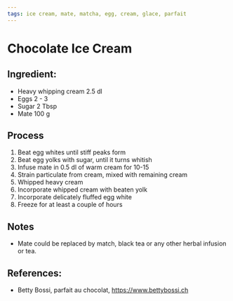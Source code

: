 ```yaml
---
tags: ice cream, mate, matcha, egg, cream, glace, parfait
---
```


# Chocolate Ice Cream

## Ingredient:
- Heavy whipping cream  2.5 dl
- Eggs                  2 - 3 
- Sugar                 2    Tbsp
- Mate             100  g


## Process
1. Beat egg whites until stiff peaks form
2. Beat egg yolks with sugar, until it turns whitish
3. Infuse mate in 0.5 dl of warm cream for 10-15
4. Strain particulate from cream, mixed with remaining cream
5. Whipped heavy cream
6. Incorporate whipped cream with beaten yolk
7. Incorporate delicately fluffed egg white
8. Freeze for at least a couple of hours

## Notes
- Mate could be replaced by match, black tea or any other herbal infusion or tea.

## References:
- Betty Bossi, parfait au chocolat, https://www.bettybossi.ch
